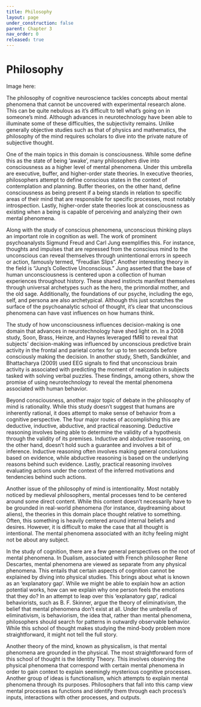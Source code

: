 ```yaml
---
title: Philosophy
layout: page
under_construction: false
parent: Chapter 3
nav_order: 0
released: true
---
```


# Philosophy
Image here:

The philosophy of cognitive neuroscience tackles concepts about mental phenomena that cannot be uncovered with experimental research alone. This can be quite nebulous as it’s difficult to tell what’s going on in someone’s mind. Although advances in neurotechnology have been able to illuminate some of these difficulties, the subjectivity remains. Unlike generally objective studies such as that of physics and mathematics, the philosophy of the mind requires scholars to dive into the private nature of subjective thought.

One of the main topics in this domain is consciousness. While some define this as the state of being ‘awake’, many philosophers dive into consciousness as a higher level of mental phenomena. Under this umbrella are executive, buffer, and higher-order state theories. In executive theories, philosophers attempt to define conscious states in the context of contemplation and planning. Buffer theories, on the other hand, define consciousness as being present if a being stands in relation to specific areas of their mind that are responsible for specific processes, most notably introspection. Lastly, higher-order state theories look at consciousness as existing when a being is capable of perceiving and analyzing their own mental phenomena.

Along with the study of conscious phenomena, unconscious thinking plays an important role in cognition as well. The work of prominent psychoanalysts Sigmund Freud and Carl Jung exemplifies this. For instance, thoughts and impulses that are repressed from the conscious mind to the unconscious can reveal themselves through unintentional errors in speech or action, famously termed, “Freudian Slips”. Another interesting theory in the field is “Jung’s Collective Unconscious.” Jung asserted that the base of human unconsciousness is centered upon a collection of human experiences throughout history. These shared instincts manifest themselves through universal archetypes such as the hero, the primordial mother, and the old sage. Additionally, the foundations of our psyche, including the ego, self, and persona are also archetypical. Although this just scratches the surface of the psychoanalytic school of thought, it’s clear that unconscious phenomena can have vast influences on how humans think.

The study of how unconsciousness influences decision-making is one domain that advances in neurotechnology have shed light on. In a 2008 study, Soon, Brass, Heinze, and Haynes leveraged fMRI to reveal that subjects' decision-making was influenced by unconscious predictive brain activity in the frontal and parietal cortex for up to ten seconds before consciously making the decision. In another study, Sheth, Sandkühler, and Bhattacharya (2009) used EEG signals to find that unconscious brain activity is associated with predicting the moment of realization in subjects tasked with solving verbal puzzles. These findings, among others, show the promise of using neurotechnology to reveal the mental phenomena associated with human behavior.

Beyond consciousness, another major topic of debate in the philosophy of mind is rationality. While this study doesn’t suggest that humans are inherently rational, it does attempt to make sense of behavior from a cognitive perspective. The four major routes of accomplishing this are deductive, inductive, abductive, and practical reasoning. Deductive reasoning involves being able to determine the validity of a hypothesis through the validity of its premises. Inductive and abductive reasoning, on the other hand, doesn’t hold such a guarantee and involves a bit of inference. Inductive reasoning often involves making general conclusions based on evidence, while abductive reasoning is based on the underlying reasons behind such evidence. Lastly, practical reasoning involves evaluating actions under the context of the inferred motivations and tendencies behind such actions.

Another issue of the philosophy of mind is intentionality. Most notably noticed by medieval philosophers, mental processes tend to be centered around some direct content. While this content doesn’t necessarily have to be grounded in real-world phenomena (for instance, daydreaming about aliens), the theories in this domain place thought relative to something. Often, this something is heavily centered around internal beliefs and desires. However, it is difficult to make the case that all thought is intentional. The mental phenomena associated with an itchy feeling might not be about any subject.

In the study of cognition, there are a few general perspectives on the root of mental phenomena. In Dualism, associated with French philosopher Rene Descartes, mental phenomena are viewed as separate from any physical phenomena. This entails that certain aspects of cognition cannot be explained by diving into physical studies. This brings about what is known as an ‘explanatory gap’. While we might be able to explain how an action potential works, how can we explain why one person feels the emotions that they do? In an attempt to leap over this ‘explanatory gap’, radical behaviorists, such as B. F. Skinner, argue the theory of eliminativism, the belief that mental phenomena don’t exist at all. Under the umbrella of eliminativism, is behaviorism, the idea that, rather than mental phenomena, philosophers should search for patterns in outwardly observable behavior. While this school of thought makes studying the mind-body problem more straightforward, it might not tell the full story.

Another theory of the mind, known as physicalism, is that mental phenomena are grounded in the physical. The most straightforward form of this school of thought is the Identity Theory. This involves observing the physical phenomena that correspond with certain mental phenomena in order to gain context to explain seemingly mysterious cognitive processes. Another group of ideas is functionalism, which attempts to explain mental phenomena through its purposes. Philosophers that fall into this camp view mental processes as functions and identify them through each process’s inputs, interactions with other processes, and outputs.
